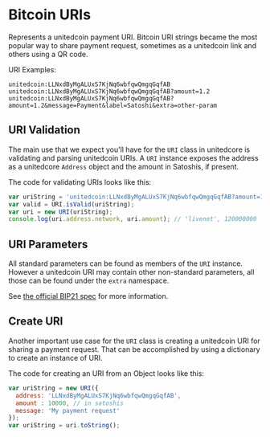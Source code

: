# Bitcoin URIs
Represents a unitedcoin payment URI. Bitcoin URI strings became the most popular way to share payment request, sometimes as a unitedcoin link and others using a QR code.

URI Examples:

```
unitedcoin:LLNxdByMgALUxS7KjNq6wbfqwQmgqGqfAB
unitedcoin:LLNxdByMgALUxS7KjNq6wbfqwQmgqGqfAB?amount=1.2
unitedcoin:LLNxdByMgALUxS7KjNq6wbfqwQmgqGqfAB?amount=1.2&message=Payment&label=Satoshi&extra=other-param
```

## URI Validation
The main use that we expect you'll have for the `URI` class in unitedcore is validating and parsing unitedcoin URIs. A `URI` instance exposes the address as a unitedcore `Address` object and the amount in Satoshis, if present.

The code for validating URIs looks like this:

```javascript
var uriString = 'unitedcoin:LLNxdByMgALUxS7KjNq6wbfqwQmgqGqfAB?amount=1.2';
var valid = URI.isValid(uriString);
var uri = new URI(uriString);
console.log(uri.address.network, uri.amount); // 'livenet', 120000000
```

## URI Parameters
All standard parameters can be found as members of the `URI` instance. However a unitedcoin URI may contain other non-standard parameters, all those can be found under the `extra` namespace.

See [the official BIP21 spec](https://github.com/bitcoin/bips/blob/master/bip-0021.mediawiki) for more information.

## Create URI
Another important use case for the `URI` class is creating a unitedcoin URI for sharing a payment request. That can be accomplished by using a dictionary to create an instance of URI.

The code for creating an URI from an Object looks like this:

```javascript
var uriString = new URI({
  address: 'LLNxdByMgALUxS7KjNq6wbfqwQmgqGqfAB',
  amount : 10000, // in satoshis
  message: 'My payment request'
});
var uriString = uri.toString();
```
